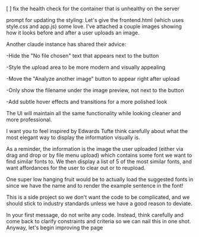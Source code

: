 [ ] fix the health check for the container that is unhealthy on the server


prompt for updating the styling:
Let's give the frontend.html (which uses style.css and app.js) some love. I've attached a couple images showing how it looks before and after a user uploads an image. 

Another claude instance has shared their advice:

-Hide the "No file chosen" text that appears next to the button

-Style the upload area to be more modern and visually appealing

-Move the "Analyze another image" button to appear right after upload

-Only show the filename under the image preview, not next to the button

-Add subtle hover effects and transitions for a more polished look

The UI will maintain all the same functionality while looking cleaner and more professional.

I want you to feel inspired by Edwards Tufte think carefully about what the most elegant way to display the information visually is. 

As a reminder, the information is the image the user uploaded (either via drag and drop or by file menu upload) which contains some font we want to find similar fonts to. We then display a list of 5 of the most similar fonts, and want affordances for the user to clear out or to reupload. 

One super low hanging fruit would be to actually load the suggested fonts in since we have the name and to render the example sentence in the font!

This is a side project so we don't want the code to be complicated, and we should stick to industry standards unless we have a good reason to deviate. 

In your first message, do not write any code. Instead, think carefully and come back to clarify constraints and criteria so we can nail this in one shot. Anyway, let's begin improving the page